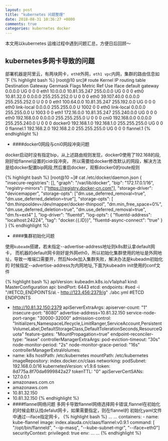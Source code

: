 ```yaml
---
layout: post
title: "kubernetes 问题整理"
date: 2018-08-31 10:36:27 +0800
comments: true
categories: kubernetes docker
---
```

本文用以kubernetes 运维过程中遇到问题汇总，方便日后回顾～
## kubernetes多网卡导致的问题
部署机器是阿里云，有两块网卡，`eth0`外网，`eth1 vpc`内网，集群的路由信息如下
{% highlight bash %}
[root@10 src]# route
Kernel IP routing table
Destination     Gateway         Genmask         Flags Metric Ref    Use Iface
default         gateway         0.0.0.0         UG    0      0        0 eth1
10.0.0.0        10.81.35.247    255.0.0.0       UG    0      0        0 eth0
10.81.32.0      0.0.0.0         255.255.252.0   U     0      0        0 eth0
39.107.40.0     0.0.0.0         255.255.252.0   U     0      0        0 eth1
100.64.0.0      10.81.35.247    255.192.0.0     UG    0      0        0 eth0
link-local      0.0.0.0         255.255.0.0     U     1002   0        0 eth0
link-local      0.0.0.0         255.255.0.0     U     1003   0        0 eth1
172.16.0.0      10.81.35.247    255.240.0.0     UG    0      0        0 eth0
192.168.0.0     0.0.0.0         255.255.255.0   U     0      0        0 cni0
192.168.0.0     0.0.0.0         255.255.240.0   U     0      0        0 docker0
192.168.1.0     192.168.1.0     255.255.255.0   UG    0      0        0 flannel.1
192.168.2.0     192.168.2.0     255.255.255.0   UG    0      0        0 flannel.1
{% endhighlight %}

- ####docker0网段与cni0网段冲突问题

docker启动时没有指定bip，从上述路由规则发现，docker0使用了192.168的段,刚好给flannel设置的cidr段冲突，
所以需要给docker修改默认的网段，解决方法是给docker配置bip网段,然后重启docker，观察docker0的route规则

{% highlight bash %}
[root@10 ~]# cat /etc/docker/daemon.json
{
    "insecure-registries": [],
    "graph": "/var/lib/docker",
    "bip": "172.17.0.1/16",
    "registry-mirrors": ["https://registry.docker-cn.com"],
    "storage-driver": "devicemapper",
    "storage-opts": ["dm.use_deferred_removal=true", "dm.use_deferred_deletion=true"],
    "storage-opts": [
        "dm.thinpooldev=/dev/mapper/docker-thinpool",
        "dm.min_free_space=0%",
        "dm.use_deferred_deletion=true",
        "dm.use_deferred_removal=true",
        "dm.fs=ext4"
    ],
    "log-driver": "fluentd",
    "log-opts":
    {
        "fluentd-address": "localhost:24224",
        "tag": "docker.{{.ID}}",
        "fluentd-async-connect": "true"
    }
}
{% endhighlight %}

- ####集群初始化问题

使用`kubeadm`搭建，若未指定--advertise-address地址则k8s默认拿default网卡，
而机器的default网卡刚好是外网eth0，所以初始化集群使用的地址是外网地址，导致一堆端口需要开，然后Node加入集群失败，解决办法是kubeadm初始化的
时候指定--advertise-address为内网地址,下面为kubeadm init使用的conf文件
<!--more-->
{% highlight bash %}
apiVersion: kubeadm.k8s.io/v1alpha1
kind: MasterConfiguration
api:
  bindPort: 6443
etcd:
  endpoints:
  #sed -i "/#ETCD_ENDPOINTS/a\  - http://123.456:2379/g" ./abc.yml
  #ETCD ENDPOINTS
  - http://10.81.32.150:2379
apiServerExtraArgs:
  apiserver-count: "1"
  insecure-port: "8080"
  advertise-address=10.81.32.150
  service-node-port-range: "30000-32000"
  admission-control: "Initializers,NamespaceLifecycle,LimitRanger,ServiceAccount,PersistentVolumeLabel,DefaultStorageClass,DefaultTolerationSeconds,ResourceQuota"
  feature-gates: "MountPropagation=true"
  endpoint-reconciler-type: "lease"
controllerManagerExtraArgs:
  pod-eviction-timeout: "30s"
  node-monitor-period: "2s"
  node-monitor-grace-period: "16s"
controllerManagerExtraVolumes:
- name: k8s
  hostPath: /etc/kubernetes
  mountPath: /etc/kubernetes
imageRepository: index.docker.cn/claas
networking:
  podSubnet: 192.168.0.0/16
kubernetesVersion: v1.9.6
token: 8d775a.8f70da6999842a27
tokenTTL: "0"
apiServerCertSANs:
- 127.0.0.1
- amazonaws.com.cn
- amazonaws.com
- 10.81.32.150
- 10.81.32.150
{% endhighlight %}
- ####flannel网络问题
多网卡导致flannel网络选择网卡错误,flannel在初始化的时候会默认找defalut网卡，如果需要指定，则在flannel的
初始化yaml文件中通过--iface指定网卡，
{% highlight bash %}
  ... ...
      containers:
      - name: kube-flannel
        image: index.alauda.cn/claas/flannel:v0.9.1
        command: [ "/opt/bin/flanneld", "--ip-masq", "--kube-subnet-mgr", "--iface=eth0"]
        securityContext:
          privileged: true
        env:
  ... ...
 {% endhighlight %}